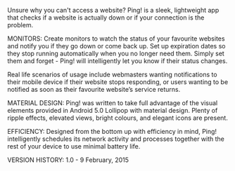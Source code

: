 Unsure why you can't access a website? Ping! is a sleek, lightweight app that checks if a website is actually down or if your connection is the problem.

MONITORS:
Create monitors to watch the status of your favourite websites and notify you if they go down or come back up. Set up expiration dates so they stop running automatically when you no longer need them. Simply set them and forget - Ping! will intelligently let you know if their status changes.

Real life scenarios of usage include webmasters wanting notifications to their mobile device if their website stops responding, or users wanting to be notified as soon as their favourite website’s service returns.

MATERIAL DESIGN:
Ping! was written to take full advantage of the visual elements provided in Android 5.0 Lollipop with material design. Plenty of ripple effects, elevated views, bright colours, and elegant icons are present.

EFFICIENCY:
Designed from the bottom up with efficiency in mind, Ping! intelligently schedules its network activity and processes together with the rest of your device to use minimal battery life.

VERSION HISTORY:
1.0 - 9 February, 2015
